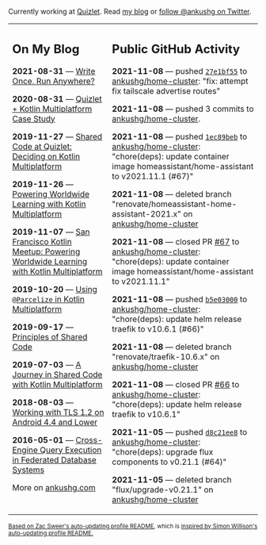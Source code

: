 Currently working at [Quizlet](https://quizlet.com/). Read [my blog](https://ankushg.com/) or [follow @ankushg on Twitter](https://twitter.com/ankushg).

<table><tr><td valign="top" width="40%">

## On My Blog
<!-- blog starts -->
**2021-08-31** — [Write Once, Run Anywhere?](https://ankushg.com/posts/write-once-run-anywhere-increment/)

**2020-08-31** — [Quizlet + Kotlin Multiplatform Case Study](https://ankushg.com/posts/quizlet-kotlin-multiplatform-case-study/)

**2019-11-27** — [Shared Code at Quizlet: Deciding on Kotlin Multiplatform](https://ankushg.com/posts/shared-code-kotlin-multiplatform/)

**2019-11-26** — [Powering Worldwide Learning with Kotlin Multiplatform](https://ankushg.com/speaking/droidcon-sf-2019)

**2019-11-07** — [San Francisco Kotlin Meetup: Powering Worldwide Learning with Kotlin Multiplatform](https://ankushg.com/speaking/sf-kotlin-meetup-2019)

**2019-10-20** — [Using `@Parcelize` in Kotlin Multiplatform](https://ankushg.com/posts/multiplatform-parcelize/)

**2019-09-17** — [Principles of Shared Code](https://ankushg.com/speaking/denver-startup-week-2019)

**2019-07-03** — [A Journey in Shared Code with Kotlin Multiplatform](https://ankushg.com/speaking/droidcon-berlin-2019)

**2018-08-03** — [Working with TLS 1.2 on Android 4.4 and Lower](https://ankushg.com/posts/tls-1.2-on-android/)

**2016-05-01** — [Cross-Engine Query Execution in Federated Database Systems](https://ankushg.com/projects/thesis)
<!-- blog ends -->
More on [ankushg.com](https://ankushg.com/)
</td><td valign="top" width="60%">

## Public GitHub Activity
<!-- githubActivity starts -->
**2021-11-08** — pushed [`27e1bf55`](https://github.com/ankushg/home-cluster/commit/27e1bf5562ad02c50efe87155f18e63e318bdf61) to [ankushg/home-cluster](https://api.github.com/repos/ankushg/home-cluster): "fix: attempt fix tailscale advertise routes"

**2021-11-08** — pushed 3 commits to [ankushg/home-cluster](https://api.github.com/repos/ankushg/home-cluster).

**2021-11-08** — pushed [`1ec89beb`](https://github.com/ankushg/home-cluster/commit/1ec89beb566907b486c4e962da819cad08c4ca22) to [ankushg/home-cluster](https://api.github.com/repos/ankushg/home-cluster): "chore(deps): update container image homeassistant/home-assistant to v2021.11.1 (#67)"

**2021-11-08** — deleted branch "renovate/homeassistant-home-assistant-2021.x" on [ankushg/home-cluster](https://api.github.com/repos/ankushg/home-cluster)

**2021-11-08** — closed PR [#67](https://github.com/ankushg/home-cluster/pull/67) to [ankushg/home-cluster](https://api.github.com/repos/ankushg/home-cluster): "chore(deps): update container image homeassistant/home-assistant to v2021.11.1"

**2021-11-08** — pushed [`b5e03000`](https://github.com/ankushg/home-cluster/commit/b5e03000d098260422cdafa7263d30f2c8069615) to [ankushg/home-cluster](https://api.github.com/repos/ankushg/home-cluster): "chore(deps): update helm release traefik to v10.6.1 (#66)"

**2021-11-08** — deleted branch "renovate/traefik-10.6.x" on [ankushg/home-cluster](https://api.github.com/repos/ankushg/home-cluster)

**2021-11-08** — closed PR [#66](https://github.com/ankushg/home-cluster/pull/66) to [ankushg/home-cluster](https://api.github.com/repos/ankushg/home-cluster): "chore(deps): update helm release traefik to v10.6.1"

**2021-11-05** — pushed [`d8c21ee8`](https://github.com/ankushg/home-cluster/commit/d8c21ee8ed457a1be1b28a93b69db9e77d167039) to [ankushg/home-cluster](https://api.github.com/repos/ankushg/home-cluster): "chore(deps): upgrade flux components to v0.21.1 (#64)"

**2021-11-05** — deleted branch "flux/upgrade-v0.21.1" on [ankushg/home-cluster](https://api.github.com/repos/ankushg/home-cluster)
<!-- githubActivity ends -->
</td></tr></table>

<sub><a href="https://github.com/ZacSweers/ZacSweers">Based on Zac Sweer's auto-updating profile README</a>, which is <a href="https://simonwillison.net/2020/Jul/10/self-updating-profile-readme/">inspired by Simon Willison's auto-updating profile README.</a></sub>